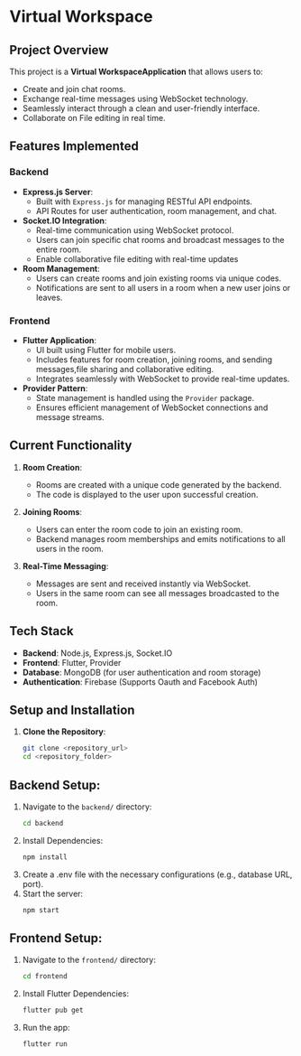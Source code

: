 # Virtual Workspace

## Project Overview
This project is a **Virtual WorkspaceApplication** that allows users to:
- Create and join chat rooms.
- Exchange real-time messages using WebSocket technology.
- Seamlessly interact through a clean and user-friendly interface.
- Collaborate on File editing in real time.

## Features Implemented
### Backend
- **Express.js Server**:
  - Built with `Express.js` for managing RESTful API endpoints.
  - API Routes for user authentication, room management, and chat.
- **Socket.IO Integration**:
  - Real-time communication using WebSocket protocol.
  - Users can join specific chat rooms and broadcast messages to the entire room.
  - Enable collaborative file editing with real-time updates
- **Room Management**:
  - Users can create rooms and join existing rooms via unique codes.
  - Notifications are sent to all users in a room when a new user joins or leaves.

### Frontend
- **Flutter Application**:
  - UI built using Flutter for mobile users.
  - Includes features for room creation, joining rooms, and sending messages,file sharing and collaborative editing.
  - Integrates seamlessly with WebSocket to provide real-time updates.
- **Provider Pattern**:
  - State management is handled using the `Provider` package.
  - Ensures efficient management of WebSocket connections and message streams.

## Current Functionality
1. **Room Creation**:
   - Rooms are created with a unique code generated by the backend.
   - The code is displayed to the user upon successful creation.

2. **Joining Rooms**:
   - Users can enter the room code to join an existing room.
   - Backend manages room memberships and emits notifications to all users in the room.

3. **Real-Time Messaging**:
   - Messages are sent and received instantly via WebSocket.
   - Users in the same room can see all messages broadcasted to the room.

## Tech Stack
- **Backend**: Node.js, Express.js, Socket.IO
- **Frontend**: Flutter, Provider
- **Database**: MongoDB (for user authentication and room storage)
- **Authentication**: Firebase (Supports Oauth and Facebook Auth)

## Setup and Installation
1. **Clone the Repository**:
   ```bash
   git clone <repository_url>
   cd <repository_folder>

## Backend Setup:

1. Navigate to the `backend/` directory:
   ```bash
   cd backend
2. Install Dependencies:
    ```bash
    npm install
3. Create a .env file with the necessary configurations (e.g., database URL, port).
4. Start the server:
    ```bash
    npm start

## Frontend Setup:

1. Navigate to the `frontend/` directory:
   ```bash
   cd frontend
2. Install Flutter Dependencies:
    ```bash
    flutter pub get
3. Run the app:
    ```bash
    flutter run



